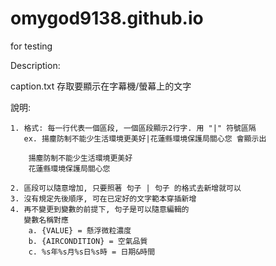 # omygod9138.github.io
for testing

Description:

caption.txt 存取要顯示在字幕機/螢幕上的文字
 
  說明:
  
    1. 格式: 每一行代表一個區段, 一個區段顯示2行字. 用 "|" 符號區隔
       ex. 揚塵防制不能少生活環境更美好|花蓮縣環境保護局關心您 會顯示出
       
        揚塵防制不能少生活環境更美好
        花蓮縣環境保護局關心您
        
    2. 區段可以隨意增加, 只要照著 句子 | 句子 的格式去新增就可以
    3. 沒有規定先後順序, 可在已定好的文字範本穿插新增
    4. 再不變更到變數的前提下, 句子是可以隨意編輯的
       變數名稱對應
        a. {VALUE} = 懸浮微粒濃度
        b. {AIRCONDITION} = 空氣品質
        c. %s年%s月%s日%s時 = 日期&時間
  
  
  
